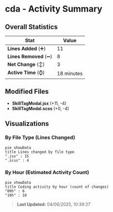 # cda - Activity Summary 

## Overall Statistics

| Stat                   | Value                                                             |
| ---------------------- | ----------------------------------------------------------------- |
| **Lines Added** (➕)   | 11                                          |
| **Lines Removed** (➖) | 8                                        |
| **Net Change** (↕)    | 3                |
| **Active Time** (⌚)   | 18 minutes |


## Modified Files
- **SkillTagModal.jsx** (+11, -4)
- **SkillTagModal.scss** (+0, -4)

## Visualizations

### By File Type (Lines Changed)

```mermaid
pie showData
title Lines changed by file type
".jsx" : 15
".scss" : 4
```

### By Hour (Estimated Activity Count)

```mermaid
pie showData
title Coding activity by hour (count of changes)
"09h" : 6
"10h" : 10
```


> **Last Updated:** 04/06/2025, 10:39:27